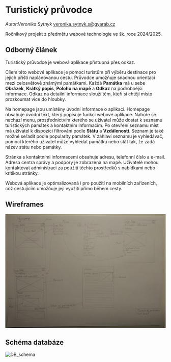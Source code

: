 # Turistický průvodce
*Autor:Veronika Sytnyk* veronika.sytnyk.s@gyarab.cz

Ročníkový projekt z předmětu webové technologie ve šk. roce 2024/2025.

## Odborný článek

Turistický průvodce je webová aplikace přístupná přes odkaz.

Cílem této webové aplikace je pomoci turistům při výběru destinace pro jejich příští naplánovanou cestu. Průvodce umožňuje snadnou orientaci mezi celosvětově známými památkami. Každá **Památka** má u sebe **Obrázek**, **Krátký popis**, **Polohu na mapě** a **Odkaz** na podrobnější informace. Odkaz na detailní informace slouží těm, kteří si chtějí místo prozkoumat více do hloubky.

Na homepage jsou umístěny úvodní informace o aplikaci. Homepage obsahuje úvodní text, který popisuje funkci webové aplikace. Nahoře se nachází menu, prostřednictvím kterého se uživatel může dostat k seznamu turistických památek a kontaktním informacím. Po otevření seznamu míst má uživatel k dispozici filtrování podle **Státu** a **Vzdálenosti**. Seznam je také možné seřadit podle popularity památek. V záhlaví seznamu je vyhledávač, pomocí kterého uživatel může vyhledat památku nebo stát tak, že zadá název státu nebo památky.

Stránka s kontaktními informacemi obsahuje adresu, telefonní číslo a e-mail. Adresa centra správy a podpory je zobrazena na mapě. Uživatelé mohou kontaktovat administraci za použití těchto prostředků s nabídkami nebo kritikou stránky.

Webová aplikace je optimalizovaná i pro použití na mobilních zařízeních, což cestujícím umožňuje její využití přímo během cesty.
## Wireframes 
![Turisticky_pruvodce_wireframes](./Turisticky_pruvodce_wireframes.jpg)

## Schéma databáze
![DB_schema](./DB_schema.HEIC)
